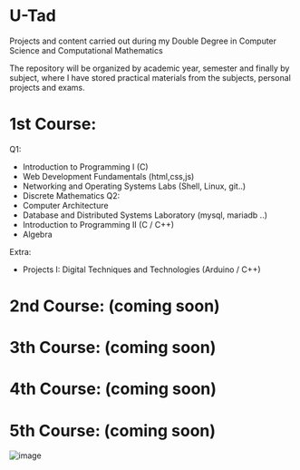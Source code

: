 # U-Tad 

Projects and content carried out during my Double Degree in Computer Science and Computational Mathematics 

The repository will be organized by academic year, semester and finally by subject, where I have stored practical materials from the subjects, personal projects and exams. 
# 1st Course: 
Q1: 
- Introduction to Programming I	(C)
- Web Development Fundamentals (html,css,js)
- Networking and Operating Systems Labs (Shell, Linux, git..)
- Discrete Mathematics
Q2: 
- Computer Architecture
- Database and Distributed Systems Laboratory (mysql, mariadb ..)
- Introduction to Programming II (C / C++)
- Algebra 

Extra: 
- Projects I: Digital Techniques and Technologies (Arduino / C++)


# 2nd Course: (coming soon)
# 3th Course: (coming soon)
# 4th Course: (coming soon)
# 5th Course: (coming soon)

![image](https://github.com/ismaelucky342/U-Tad/assets/153450550/62bc16fd-1d63-401e-962d-b090cad59bdc)











